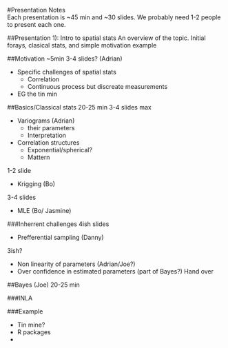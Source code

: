 #Presentation Notes  
Each presentation is ~45 min and ~30 slides.  We probably need 1-2 people to present each one.

##Presentation 1):  Intro to spatial stats
An overview of the topic.  Initial forays, clasical stats, and simple motivation example

##Motivation
~5min
3-4 slides?   (Adrian)
* Specific challenges of spatial stats
  * Correlation
  * Continuous process but discreate measurements
* EG the tin min


##Basics/Classical stats
20-25 min
3-4 slides max
* Variograms (Adrian)
  * their parameters
  * Interpretation
* Correlation structures
  * Exponential/spherical?
  * Mattern

1-2 slide
* Krigging (Bo)

3-4 slides
* MLE (Bo/ Jasmine)


###Inherrent challenges
4ish slides
* Prefferential sampling (Danny)

3ish?
* Non linearity of parameters (Adrian/Joe?)
* Over confidence in estimated parameters  (part of Bayes?) Hand over


##Bayes (Joe)
20-25 min

###INLA


###Example
* Tin mine?
* R packages
*
